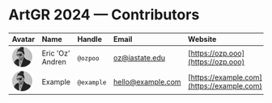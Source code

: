 # ArtGR 2024 — Contributors

| Avatar | Name | Handle | Email | Website |
| :----- | :--- | :----- | :---- | :------ |
| ![Eric 'Oz' Andren](https://raw.githubusercontent.com/ozpoo/studios/master/artgr-522/spring-2024/contributors/head-shots/eric-oz-andren.png) | Eric 'Oz' Andren | `@ozpoo` | oz@iastate.edu | [https://ozp.ooo](https://ozp.ooo) |
| ![Example](https://raw.githubusercontent.com/ozpoo/studios/master/artgr-522/spring-2024/contributors/head-shots/eric-oz-andren.png) | Example | `@example` | hello@example.com | [https://example.com](https://example.com) |